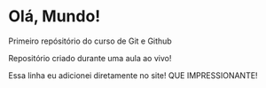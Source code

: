 # Olá, Mundo!
Primeiro repósitório do curso de Git e Github

Repositório criado durante uma aula ao vivo!

Essa linha eu adicionei diretamente no site! QUE IMPRESSIONANTE!
